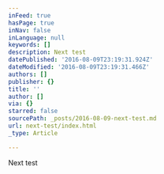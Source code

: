 ```yaml
---
inFeed: true
hasPage: true
inNav: false
inLanguage: null
keywords: []
description: Next test
datePublished: '2016-08-09T23:19:31.924Z'
dateModified: '2016-08-09T23:19:31.466Z'
authors: []
publisher: {}
title: ''
author: []
via: {}
starred: false
sourcePath: _posts/2016-08-09-next-test.md
url: next-test/index.html
_type: Article

---
```

Next test